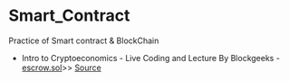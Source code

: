 # Smart_Contract
 Practice of Smart contract &amp; BlockChain

* Intro to Cryptoeconomics - Live Coding and Lecture By Blockgeeks - [escrow.sol](https://github.com/FernandoFH/Smart_Contract/blob/master/escrow.sol)>> [Source](https://www.youtube.com/watch?v=6RCtNrlzV28&feature=em-uploademail)
